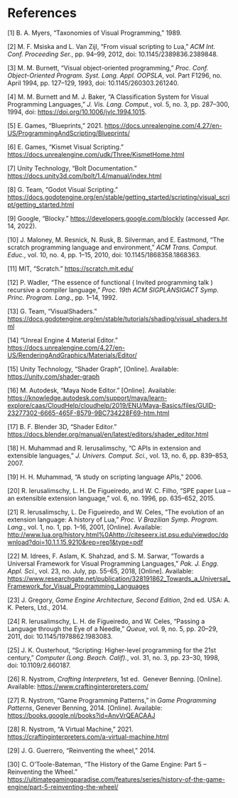 # References

[1]    B. A. Myers, “Taxonomies of Visual Programming,” 1989.

[2]    M. F. Msiska and L. Van Zijl, “From visual scripting to Lua,” *ACM Int. Conf. Proceeding Ser.*, pp. 94–99, 2012, doi: 10.1145/2389836.2389848.

[3]    M. M. Burnett, “Visual object-oriented programming,” *Proc. Conf. Object-Oriented Program. Syst. Lang. Appl. OOPSLA*, vol. Part F1296, no. April 1994, pp. 127–129, 1993, doi: 10.1145/260303.261240.

[4]    M. M. Burnett and M. J. Baker, “A Classification System for Visual Programming Languages,” *J. Vis. Lang. Comput.*, vol. 5, no. 3, pp. 287–300, 1994, doi: https://doi.org/10.1006/jvlc.1994.1015.

[5]    E. Games, “Blueprints,” 2021. https://docs.unrealengine.com/4.27/en-US/ProgrammingAndScripting/Blueprints/

[6]    E. Games, “Kismet Visual Scripting.” https://docs.unrealengine.com/udk/Three/KismetHome.html

[7]    Unity Technology, “Bolt Documentation.” https://docs.unity3d.com/bolt/1.4/manual/index.html

[8]    G. Team, “Godot Visual Scripting.” https://docs.godotengine.org/en/stable/getting_started/scripting/visual_script/getting_started.html

[9]    Google, “Blocky.” https://developers.google.com/blockly (accessed Apr. 14, 2022).

[10]   J. Maloney, M. Resnick, N. Rusk, B. Silverman, and E. Eastmond, “The scratch programming language and environment,” *ACM Trans. Comput. Educ.*, vol. 10, no. 4, pp. 1–15, 2010, doi: 10.1145/1868358.1868363.

[11]   MIT, “Scratch.” https://scratch.mit.edu/

[12]   P. Wadler, “The essence of functional ( Invited programming talk ) recursive a compiler language,” *Proc. 19th ACM SIGPLANSIGACT Symp. Princ. Program. Lang.*, pp. 1–14, 1992.

[13]   G. Team, “VisualShaders.” https://docs.godotengine.org/en/stable/tutorials/shading/visual_shaders.html

[14]   “Unreal Engine 4 Material Editor.” https://docs.unrealengine.com/4.27/en-US/RenderingAndGraphics/Materials/Editor/

[15]   Unity Technology, “Shader Graph”, [Online]. Available: https://unity.com/shader-graph

[16]   M. Autodesk, “Maya Node Editor.” [Online]. Available: https://knowledge.autodesk.com/support/maya/learn-explore/caas/CloudHelp/cloudhelp/2019/ENU/Maya-Basics/files/GUID-23277302-6665-465F-8579-9BC734228F69-htm.html

[17]   B. F. Blender 3D, “Shader Editor.” https://docs.blender.org/manual/en/latest/editors/shader_editor.html

[18]   H. Muhammad and R. Ierusalimschy, “C APIs in extension and extensible languages,” *J. Univers. Comput. Sci.*, vol. 13, no. 6, pp. 839–853, 2007.

[19]   H. H. Muhammad, “A study on scripting language APIs,” 2006.

[20]   R. Ierusalimschy, L. H. De Figueiredo, and W. C. Filho, “SPE paper Lua – an extensible extension language,” vol. 6, no. 1996, pp. 635–652, 2015.

[21]   R. Ierusalimschy, L. De Figueiredo, and W. Celes, “The evolution of an extension language: A history of Lua,” *Proc. V Brazilian Symp. Program. Lang.*, vol. 1, no. 1, pp. 1–16, 2001, [Online]. Available: http://www.lua.org/history.html%0Ahttp://citeseerx.ist.psu.edu/viewdoc/download?doi=10.1.1.15.9210&rep=rep1&type=pdf

[22]   M. Idrees, F. Aslam, K. Shahzad, and S. M. Sarwar, “Towards a Universal Framework for Visual Programming Languages,” *Pak. J. Engg. Appl. Sci.*, vol. 23, no. July, pp. 55–65, 2018, [Online]. Available: https://www.researchgate.net/publication/328191862_Towards_a_Universal_Framework_for_Visual_Programming_Languages

[23]   J. Gregory, *Game Engine Architecture, Second Edition*, 2nd ed. USA: A. K. Peters, Ltd., 2014.

[24]   R. Ierusalimschy, L. H. de Figueiredo, and W. Celes, “Passing a Language through the Eye of a Needle,” *Queue*, vol. 9, no. 5, pp. 20–29, 2011, doi: 10.1145/1978862.1983083.

[25]   J. K. Ousterhout, “Scripting: Higher-level programming for the 21st century,” *Computer (Long. Beach. Calif).*, vol. 31, no. 3, pp. 23–30, 1998, doi: 10.1109/2.660187.

[26]   R. Nystrom, *Crafting Interpreters*, 1st ed. ‎ Genever Benning. [Online]. Available: https://www.craftinginterpreters.com/

[27]   R. Nystrom, “Game Programming Patterns,” in *Game Programming Patterns*, Genever Benning, 2014. [Online]. Available: https://books.google.nl/books?id=AnvVrQEACAAJ

[28]   R. Nystrom, “A Virtual Machine,” 2021. https://craftinginterpreters.com/a-virtual-machine.html

[29]   J. G. Guerrero, “Reinventing the wheel,” 2014.

[30]   C. O’Toole-Bateman, “The History of the Game Engine: Part 5 – Reinventing the Wheel.” https://ultimategamingparadise.com/features/series/history-of-the-game-engine/part-5-reinventing-the-wheel/
